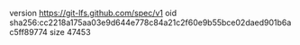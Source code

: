 version https://git-lfs.github.com/spec/v1
oid sha256:cc2218a175aa03e9d644e778c84a21c2f60e9b55bce02daed901b6ac5ff89774
size 47453
